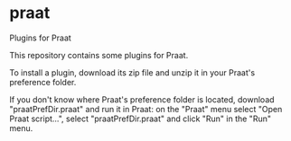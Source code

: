 # praat
Plugins for Praat

This repository contains some plugins for Praat.

To install a plugin, download its zip file and unzip it in your Praat's preference folder.

If you don't know where Praat's preference folder is located, download "praatPrefDir.praat" and run it in Praat: on the "Praat" menu select "Open Praat script...", select "praatPrefDir.praat" and click "Run" in the "Run" menu. 
